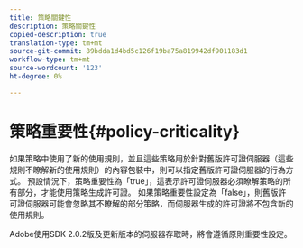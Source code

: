 ```yaml
---
title: 策略關鍵性
description: 策略關鍵性
copied-description: true
translation-type: tm+mt
source-git-commit: 89bdda1d4bd5c126f19ba75a819942df901183d1
workflow-type: tm+mt
source-wordcount: '123'
ht-degree: 0%

---
```



# 策略重要性{#policy-criticality}

如果策略中使用了新的使用規則，並且這些策略用於針對舊版許可證伺服器（這些規則不瞭解新的使用規則）的內容包裝中，則可以指定舊版許可證伺服器的行為方式。 預設情況下，策略重要性為「true」，這表示許可證伺服器必須瞭解策略的所有部分，才能使用策略生成許可證。 如果策略重要性設定為「false」，則舊版許可證伺服器可能會忽略其不瞭解的部分策略，而伺服器生成的許可證將不包含新的使用規則。

Adobe使用SDK 2.0.2版及更新版本的伺服器存取時，將會遵循原則重要性設定。
